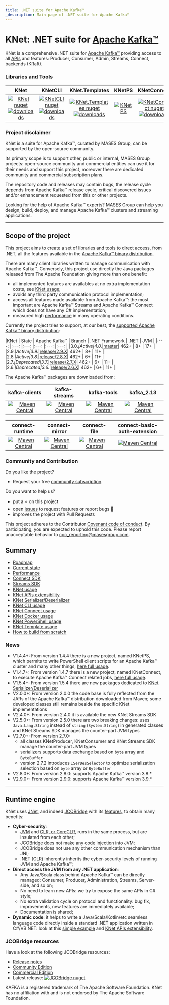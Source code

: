 ```yaml
---
title: .NET suite for Apache Kafka™
_description: Main page of .NET suite for Apache Kafka™
---
```


# KNet: .NET suite for [Apache Kafka™](https://kafka.apache.org/)

KNet is a comprehensive .NET suite for [Apache Kafka™](https://kafka.apache.org/) providing access to all [APIs](https://kafka.apache.org/documentation/#api) and features: Producer, Consumer, Admin, Streams, Connect, backends (KRaft).

### Libraries and Tools

|KNet | KNetCLI | KNet.Templates | KNetPS | KNetConnect |
|:---:	|:---:	|:---:	|:---:	|:---:	|
|[![KNet nuget](https://img.shields.io/nuget/v/MASES.KNet)](https://www.nuget.org/packages/MASES.KNet) [![downloads](https://img.shields.io/nuget/dt/MASES.KNet)](https://www.nuget.org/packages/MASES.KNet) | [![KNetCLI nuget](https://img.shields.io/nuget/v/MASES.KNetCLI)](https://www.nuget.org/packages/MASES.KNetCLI) [![downloads](https://img.shields.io/nuget/dt/MASES.KNetCLI)](https://www.nuget.org/packages/MASES.KNetCLI) | [![KNet.Templates nuget](https://img.shields.io/nuget/v/MASES.KNet.Templates)](https://www.nuget.org/packages/MASES.KNet.Templates) [![downloads](https://img.shields.io/nuget/dt/MASES.KNet.Templates)](https://www.nuget.org/packages/MASES.KNet.Templates)| [![KNetPS](https://img.shields.io/powershellgallery/v/MASES.KNetPS.svg?style=flat-square&label=MASES.KNetPS)](https://www.powershellgallery.com/packages/MASES.KNetPS/)| [![KNetConnect nuget](https://img.shields.io/nuget/v/MASES.KNetConnect)](https://www.nuget.org/packages/MASES.KNetConnect) [![downloads](https://img.shields.io/nuget/dt/MASES.KNetConnect)](https://www.nuget.org/packages/MASES.KNetConnect) |

### Project disclaimer

KNet is a suite for Apache Kafka™, curated by MASES Group, can be supported by the open-source community.

Its primary scope is to support other, public or internal, MASES Group projects: open-source community and commercial entities can use it for their needs and support this project, moreover there are dedicated community and commercial subscription plans.

The repository code and releases may contain bugs, the release cycle depends from Apache Kafka™ release cycle, critical discovered issues and/or enhancement requested from this or other projects.

Looking for the help of Apache Kafka™ experts? MASES Group can help you design, build, deploy, and manage Apache Kafka™ clusters and streaming applications.

---

## Scope of the project

This project aims to create a set of libraries and tools to direct access, from .NET, all the features available in the [Apache Kafka™ binary distribution](https://kafka.apache.org/downloads). 

There are many client libraries written to manage communication with Apache Kafka™. Conversely, this project use directly the Java packages released from The Apache Foundation giving more than one benefit:
* all implemented features are availables at no extra implementation costs, see [KNet usage](articles/usage.md);
* avoids any third party communication protocol implementation;
* access all features made available from Apache Kafka™: the most important are Apache Kafka™ Streams and Apache Kafka™ Connect which does not have any C# implementation;
* measured high [performance](articles/performance.md) in many operating conditions.

Currently the project tries to support, at our best, the [supported Apache Kafka™ binary distribution](https://kafka.apache.org/downloads):

|KNet | State | Apache Kafka™ | Branch | .NET Framework | .NET | JVM |
|:---:	|:---:	|:---:	|:---:	|:---:	|:---:	|
|3.0.*|Active|4.0.*|[master](https://github.com/masesgroup/KNet)| 462+ | 8+ | 17+ |
|2.9.*|Active|3.9.*|[release/2.9.X](https://github.com/masesgroup/KNet/tree/release/2.9.X)| 462+ | 8+ | 11+ |
|2.8.*|Active|3.8.*|[release/2.8.X](https://github.com/masesgroup/KNet/tree/release/2.8.X)| 462+ | 6+ | 11+ |
|2.7.*|Deprecated|3.7.*|[release/2.7.X](https://github.com/masesgroup/KNet/tree/release/2.7.X)| 462+ | 6+ | 11+ |
|2.6.*|Deprecated|3.6.*|[release/2.6.X](https://github.com/masesgroup/KNet/tree/release/2.6.X)| 462+ | 6+ | 11+ |

The Apache Kafka™ packages are downloaded from:

|kafka-clients | kafka-streams | kafka-tools | kafka_2.13 |
|:---:	|:---:	|:---:	|:---:	|
|[![Maven Central](https://img.shields.io/maven-central/v/org.apache.kafka/kafka-clients.svg?label=Maven%20Central)](https://search.maven.org/search?q=g:%22org.apache.kafka%22%20AND%20a:%22kafka-clients%22) | [![Maven Central](https://img.shields.io/maven-central/v/org.apache.kafka/kafka-streams.svg?label=Maven%20Central)](https://search.maven.org/search?q=g:%22org.apache.kafka%22%20AND%20a:%22kafka-streams%22) | [![Maven Central](https://img.shields.io/maven-central/v/org.apache.kafka/kafka-tools.svg?label=Maven%20Central)](https://search.maven.org/search?q=g:%22org.apache.kafka%22%20AND%20a:%22kafka-tools%22) | [![Maven Central](https://img.shields.io/maven-central/v/org.apache.kafka/kafka_2.13.svg?label=Maven%20Central)](https://search.maven.org/search?q=g:%22org.apache.kafka%22%20AND%20a:%22kafka_2.13%22) |


|connect-runtime | connect-mirror | connect-file | connect-basic-auth-extension |
|:---:	|:---:	|:---:	|:---:	|
| [![Maven Central](https://img.shields.io/maven-central/v/org.apache.kafka/connect-runtime.svg?label=Maven%20Central)](https://search.maven.org/search?q=g:%22org.apache.kafka%22%20AND%20a:%22connect-runtime%22) | [![Maven Central](https://img.shields.io/maven-central/v/org.apache.kafka/connect-mirror.svg?label=Maven%20Central)](https://search.maven.org/search?q=g:%22org.apache.kafka%22%20AND%20a:%22connect-mirror%22) | [![Maven Central](https://img.shields.io/maven-central/v/org.apache.kafka/connect-file.svg?label=Maven%20Central)](https://search.maven.org/search?q=g:%22org.apache.kafka%22%20AND%20a:%22connect-file%22) |  [![Maven Central](https://img.shields.io/maven-central/v/org.apache.kafka/connect-basic-auth-extension.svg?label=Maven%20Central)](https://search.maven.org/search?q=g:%22org.apache.kafka%22%20AND%20a:%22connect-basic-auth-extension%22) |

### Community and Contribution

Do you like the project? 
- Request your free [community subscription](https://www.jcobridge.com/pricing-25/).

Do you want to help us?
- put a :star: on this project
- open [issues](https://github.com/masesgroup/KNet/issues) to request features or report bugs :bug:
- improves the project with Pull Requests

This project adheres to the Contributor [Covenant code of conduct](https://github.com/masesgroup/KNet/blob/master/CODE_OF_CONDUCT.md). By participating, you are expected to uphold this code. Please report unacceptable behavior to coc_reporting@masesgroup.com.

## Summary

* [Roadmap](articles/roadmap.md)
* [Current state](articles/currentstate.md)
* [Performance](articles/performance.md)
* [Connect SDK](articles/connectSDK.md)
* [Streams SDK](articles/streamsSDK.md)
* [KNet usage](articles/usage.md)
* [KNet APIs extensibility](articles/API_extensibility.md)
* [KNet Serializer/Deserializer](articles/usageSerDes.md)
* [KNet CLI usage](articles/usageCLI.md)
* [KNet Connect usage](articles/usageConnect.md)
* [KNet Docker usage](articles/docker.md)
* [KNet PowerShell usage](articles/usagePS.md)
* [KNet Template usage](articles/usageTemplates.md)
* [How to build from scratch](articles/howtobuild.md)

### News

* V1.4.4+: From version 1.4.4 there is a new project, named KNetPS, which permits to write PowerShell client scripts for an Apache Kafka™ cluster and many other things, [here full usage](articles/usagePS.md).
* V1.4.7+: From version 1.4.7 there is a new project, named KNetConnect, to execute Apache Kafka™ Connect related jobs, [here full usage](articles/usageConnect.md).
* V1.5.4+: From version 1.5.4 there are new packages dedicated to [KNet Serializer/Deserializer](articles/usageSerDes.md)
* V2.0.0+: From version 2.0.0 the code base is fully reflected from the JARs of the Apache Kafka™ distribution downloaded from Maven; some developed classes still remains beside the specific KNet implementations
* V2.4.0+: From version 2.4.0 it is available the new KNet Streams SDK
* V2.5.0+: From version 2.5.0 there are two breaking changes: uses `Java.Lang.String` instead of `string` (`System.String`) in generated classes and KNet Streams SDK manages the counter-part JVM types
* V2.7.0+: From version 2.7.0:
  * all classes KNetProducer, KNetConsumer and KNet Streams SDK manage the counter-part JVM types
  * serializers supports data exchange based on `byte` array and `ByteBuffer`
  * version 2.7.2 introduces `ISerDesSelector` to optimize serialization selection based on `byte` array or `ByteBuffer`
* V2.8.0+: From version 2.8.0: supports Apache Kafka™ version 3.8.*
* V2.9.0+: From version 2.9.0: supports Apache Kafka™ version 3.9.*

---

## Runtime engine

KNet uses [JNet](https://github.com/masesgroup/JNet), and indeed [JCOBridge](https://www.jcobridge.com/) with its [features](https://www.jcobridge.com/features/), to obtain many benefits:
* **Cyber-security**: 
  * [JVM](https://en.wikipedia.org/wiki/Java_virtual_machine) and [CLR, or CoreCLR,](https://en.wikipedia.org/wiki/Common_Language_Runtime) runs in the same process, but are insulated from each other;
  * JCOBridge does not make any code injection into JVM;
  * JCOBridge does not use any other communication mechanism than JNI;
  * .NET (CLR) inherently inherits the cyber-security levels of running JVM and Apache Kafka™; 
* **Direct access the JVM from any .NET application**: 
  * Any Java/Scala class behind Apache Kafka™ can be directly managed: Consumer, Producer, Administration, Streams, Server-side, and so on;
  * No need to learn new APIs: we try to expose the same APIs in C# style;
  * No extra validation cycle on protocol and functionality: bug fix, improvements, new features are immediately available;
  * Documentation is shared;
* **Dynamic code**: it helps to write a Java/Scala/Kotlin/etc seamless language code directly inside a standard .NET application written in C#/VB.NET: look at this [simple example](https://www.jcobridge.com/net-examples/dotnet-examples/) and [KNet APIs extensibility](articles/API_extensibility.md).

### JCOBridge resources

Have a look at the following JCOBridge resources:
- [Release notes](https://www.jcobridge.com/release-notes/)
- [Community Edition](https://www.jcobridge.com/pricing-25/)
- [Commercial Edition](https://www.jcobridge.com/pricing-25/)
- Latest release: [![JCOBridge nuget](https://img.shields.io/nuget/v/MASES.JCOBridge)](https://www.nuget.org/packages/MASES.JCOBridge)

KAFKA is a registered trademark of The Apache Software Foundation. KNet has no affiliation with and is not endorsed by The Apache Software Foundation.
